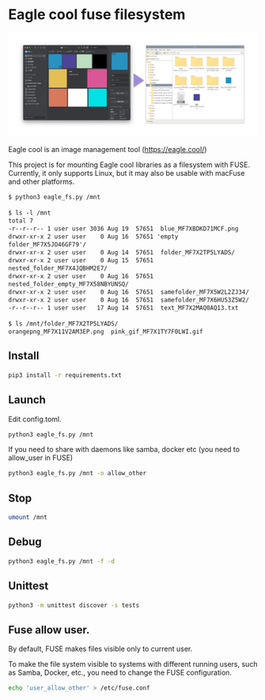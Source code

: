 # Eagle cool fuse filesystem

![Eagle cool fuse filesystem](img/header.jpg "Eagle cool fuse filesystem")


Eagle cool is an image management tool (https://eagle.cool/)

This project is for mounting Eagle cool libraries as a filesystem with FUSE.<br>
Currently, it only supports Linux, but it may also be usable with macFuse and other platforms.

```shell
$ python3 eagle_fs.py /mnt

$ ls -l /mnt
total 7
-r--r--r-- 1 user user 3036 Aug 19  57651  blue_MF7XBDKD71MCF.png
drwxr-xr-x 2 user user    0 Aug 16  57651 'empty folder_MF7X5JO46GF79'/
drwxr-xr-x 2 user user    0 Aug 14  57651  folder_MF7X2TP5LYADS/
drwxr-xr-x 2 user user    0 Aug 15  57651  nested_folder_MF7X4JQBHM2E7/
drwxr-xr-x 2 user user    0 Aug 16  57651  nested_folder_empty_MF7X58NBYUNSQ/
drwxr-xr-x 2 user user    0 Aug 16  57651  samefolder_MF7X5W2L2ZJ34/
drwxr-xr-x 2 user user    0 Aug 16  57651  samefolder_MF7X6HU53Z5W2/
-r--r--r-- 1 user user   17 Aug 14  57651  text_MF7X2MAQ0AQ13.txt

$ ls /mnt/folder_MF7X2TP5LYADS/
orangepng_MF7X11V2AM3EP.png  pink_gif_MF7X1TY7F0LWI.gif
```

## Install

```bash
pip3 install -r requirements.txt
```

## Launch

Edit config.toml.

```bash
python3 eagle_fs.py /mnt
```

If you need to share with daemons like samba, docker etc (you need to allow_user in FUSE)

```bash
python3 eagle_fs.py /mnt -o allow_other
```

## Stop

```bash
umount /mnt
```

## Debug

```bash
python3 eagle_fs.py /mnt -f -d
```

## Unittest

```bash
python3 -m unittest discover -s tests
```

## Fuse allow user.

By default, FUSE makes files visible only to current user.

To make the file system visible to systems with different running users, such as Samba, Docker, etc., you need to change the FUSE configuration.

```bash
echo 'user_allow_other' > /etc/fuse.conf
```